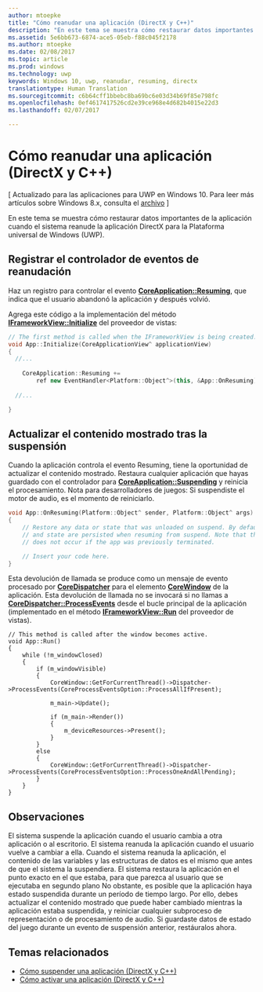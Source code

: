 ```yaml
---
author: mtoepke
title: "Cómo reanudar una aplicación (DirectX y C++)"
description: "En este tema se muestra cómo restaurar datos importantes de la aplicación cuando el sistema reanuda la aplicación DirectX para la Plataforma universal de Windows (UWP)."
ms.assetid: 5e6bb673-6874-ace5-05eb-f88c045f2178
ms.author: mtoepke
ms.date: 02/08/2017
ms.topic: article
ms.prod: windows
ms.technology: uwp
keywords: Windows 10, uwp, reanudar, resuming, directx
translationtype: Human Translation
ms.sourcegitcommit: c6b64cff1bbebc8ba69bc6e03d34b69f85e798fc
ms.openlocfilehash: 0ef4617417526cd2e39ce968e4d682b4015e22d3
ms.lasthandoff: 02/07/2017

---
```


# <a name="how-to-resume-an-app-directx-and-c"></a>Cómo reanudar una aplicación (DirectX y C++)


\[ Actualizado para las aplicaciones para UWP en Windows 10. Para leer más artículos sobre Windows 8.x, consulta el [archivo](http://go.microsoft.com/fwlink/p/?linkid=619132) \]

En este tema se muestra cómo restaurar datos importantes de la aplicación cuando el sistema reanude la aplicación DirectX para la Plataforma universal de Windows (UWP).

## <a name="register-the-resuming-event-handler"></a>Registrar el controlador de eventos de reanudación


Haz un registro para controlar el evento [**CoreApplication::Resuming**](https://msdn.microsoft.com/library/windows/apps/br205859), que indica que el usuario abandonó la aplicación y después volvió.

Agrega este código a la implementación del método [**IFrameworkView::Initialize**](https://msdn.microsoft.com/library/windows/apps/hh700495) del proveedor de vistas:

```cpp
// The first method is called when the IFrameworkView is being created.
void App::Initialize(CoreApplicationView^ applicationView)
{
  //...
  
    CoreApplication::Resuming +=
        ref new EventHandler<Platform::Object^>(this, &App::OnResuming);
    
  //...

}
```

## <a name="refresh-displayed-content-after-suspension"></a>Actualizar el contenido mostrado tras la suspensión


Cuando la aplicación controla el evento Resuming, tiene la oportunidad de actualizar el contenido mostrado. Restaura cualquier aplicación que hayas guardado con el controlador para [**CoreApplication::Suspending**](https://msdn.microsoft.com/library/windows/apps/br205860) y reinicia el procesamiento. Nota para desarrolladores de juegos: Si suspendiste el motor de audio, es el momento de reiniciarlo.

```cpp
void App::OnResuming(Platform::Object^ sender, Platform::Object^ args)
{
    // Restore any data or state that was unloaded on suspend. By default, data
    // and state are persisted when resuming from suspend. Note that this event
    // does not occur if the app was previously terminated.

    // Insert your code here.
}
```

Esta devolución de llamada se produce como un mensaje de evento procesado por [**CoreDispatcher**](https://msdn.microsoft.com/library/windows/apps/br208211) para el elemento [**CoreWindow**](https://msdn.microsoft.com/library/windows/apps/br208225) de la aplicación. Esta devolución de llamada no se invocará si no llamas a [**CoreDispatcher::ProcessEvents**](https://msdn.microsoft.com/library/windows/apps/br208215) desde el bucle principal de la aplicación (implementado en el método [**IFrameworkView::Run**](https://msdn.microsoft.com/library/windows/apps/hh700505) del proveedor de vistas).

``` syntax
// This method is called after the window becomes active.
void App::Run()
{
    while (!m_windowClosed)
    {
        if (m_windowVisible)
        {
            CoreWindow::GetForCurrentThread()->Dispatcher->ProcessEvents(CoreProcessEventsOption::ProcessAllIfPresent);

            m_main->Update();

            if (m_main->Render())
            {
                m_deviceResources->Present();
            }
        }
        else
        {
            CoreWindow::GetForCurrentThread()->Dispatcher->ProcessEvents(CoreProcessEventsOption::ProcessOneAndAllPending);
        }
    }
}
```

## <a name="remarks"></a>Observaciones


El sistema suspende la aplicación cuando el usuario cambia a otra aplicación o al escritorio. El sistema reanuda la aplicación cuando el usuario vuelve a cambiar a ella. Cuando el sistema reanuda la aplicación, el contenido de las variables y las estructuras de datos es el mismo que antes de que el sistema la suspendiera. El sistema restaura la aplicación en el punto exacto en el que estaba, para que parezca al usuario que se ejecutaba en segundo plano No obstante, es posible que la aplicación haya estado suspendida durante un período de tiempo largo. Por ello, debes actualizar el contenido mostrado que puede haber cambiado mientras la aplicación estaba suspendida, y reiniciar cualquier subproceso de representación o de procesamiento de audio. Si guardaste datos de estado del juego durante un evento de suspensión anterior, restáuralos ahora.

## <a name="related-topics"></a>Temas relacionados

* [Cómo suspender una aplicación (DirectX y C++)](how-to-suspend-an-app-directx-and-cpp.md)
* [Cómo activar una aplicación (DirectX y C++)](how-to-activate-an-app-directx-and-cpp.md)

 

 





